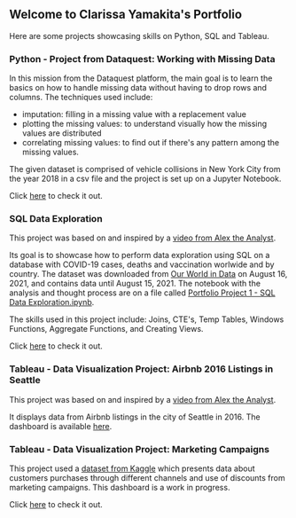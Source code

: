 ## Welcome to Clarissa Yamakita's Portfolio

Here are some projects showcasing skills on Python, SQL and Tableau.

### Python - Project from Dataquest: Working with Missing Data

In this mission from the Dataquest platform, the main goal is to learn the basics on how to handle missing data without having to drop rows and columns. The techniques used include: 

- imputation: filling in a missing value with a replacement value
- plotting the missing values: to understand visually how the missing values are distributed
- correlating missing values: to find out if there's any pattern among the missing values.

The given dataset is comprised of vehicle collisions in New York City from the year 2018 in a csv file and the project is set up on a Jupyter Notebook.

Click [here](https://github.com/clayamakita/missing_data_vehicles_collisions) to check it out.

### SQL Data Exploration

This project was based on and inspired by a [video from Alex the Analyst](https://www.youtube.com/watch?v=qfyynHBFOsM).

Its goal is to showcase how to perform data exploration using SQL on a database with COVID-19 cases, deaths and vaccination worlwide and by country. The dataset was downloaded from [Our World in Data](https://ourworldindata.org/covid-deaths) on August 16, 2021, and contains data until August 15, 2021. The notebook with the analysis and thought process are on a file called [Portfolio Project 1 - SQL Data Exploration.ipynb](https://github.com/clayamakita/project_1_sql_data_exploration/blob/main/Portfolio%20Project%201%20-%20SQL%20Data%20Exploration.ipynb).

The skills used in this project include: Joins, CTE's, Temp Tables, Windows Functions, Aggregate Functions, and Creating Views.

Click [here](https://github.com/clayamakita/project_1_sql_data_exploration) to check it out.

### Tableau - Data Visualization Project: Airbnb 2016 Listings in Seattle

This project was based on and inspired by a [video from Alex the Analyst](https://www.youtube.com/watch?v=zOR0-nygfDE).

It displays data from Airbnb listings in the city of Seattle in 2016. The dashboard is available [here](https://public.tableau.com/app/profile/clarissa.yamakita/viz/Airbnb2016ListingsinSeattle/Dashboard).

### Tableau - Data Visualization Project: Marketing Campaigns

This project used a [dataset from Kaggle](https://www.kaggle.com/datasets/imakash3011/customer-personality-analysis) which presents data about customers purchases through different channels and use of discounts from marketing campaigns. This dashboard is a work in progress.

Click [here](https://public.tableau.com/views/CustomerAnalysisfromMarketingCampaigns/ClientsProfile?:language=en-US&publish=yes&:display_count=n&:origin=viz_share_link) to check it out.
